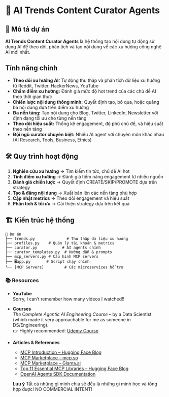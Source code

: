# 🤖 AI Trends Content Curator Agents

## 📝 Mô tả dự án

**AI Trends Content Curator Agents** là hệ thống tạo nội dung tự động sử dụng AI để theo dõi, phân tích và tạo nội dung về các xu hướng công nghệ AI mới nhất. 

## Tính năng chính

- **Theo dõi xu hướng AI:** Tự động thu thập và phân tích dữ liệu xu hướng từ Reddit, Twitter, HackerNews, YouTube
- **Chấm điểm xu hướng:** Đánh giá mức độ hot trend của các chủ đề AI theo thời gian thực
- **Chiến lược nội dung thông minh:** Quyết định tạo, bỏ qua, hoặc quảng bá nội dung dựa trên điểm xu hướng
- **Đa nền tảng:** Tạo nội dung cho Blog, Twitter, LinkedIn, Newsletter với định dạng tối ưu cho từng nền tảng
- **Theo dõi hiệu suất:** Thống kê engagement, độ phủ chủ đề, và hiệu suất theo nền tảng
- **Đội ngũ curator chuyên biệt:** Nhiều AI agent với chuyên môn khác nhau (AI Research, Tools, Business, Ethics)

## 🛠️ Quy trình hoạt động

1. **Nghiên cứu xu hướng** → Tìm kiếm tin tức, chủ đề AI hot
2. **Tính điểm xu hướng** → Đánh giá tiềm năng engagement từ nhiều nguồn
3. **Đánh giá chiến lược** → Quyết định CREATE/SKIP/PROMOTE dựa trên strategy
4. **Tạo & đăng nội dung** → Xuất bản lên các nền tảng phù hợp
5. **Cập nhật metrics** → Theo dõi engagement và hiệu suất
6. **Phân tích & tối ưu** → Cải thiện strategy dựa trên kết quả

## 🏗️ Kiến trúc hệ thống

```
📁 Dự án
├── trends.py              # Thu thập dữ liệu xu hướng
├── profiles.py    # Quản lý tài khoản & metrics
├── curator.py           # AI agents chính
├── curator_templates.py  # Hướng dẫn & prompts
├── mcp_servers.py # Cấu hình MCP servers
├── 🖥app.py       # Script chạy chính
└── [MCP Servers]         # Các microservices hỗ trợ
```
### 📚 Resources

- **YouTube**  
  Sorry, I can’t remember how many videos I watched!!

- **Courses**  
  *The Complete Agentic AI Engineering Course* – by a Data Scientist (which made it very approachable for me as someone in DS/Engineering).  
  👉 Highly recommended: [Udemy Course](https://www.udemy.com/course/the-complete-agentic-ai-engineering-course/?couponCode=KEEPLEARNING)

- **Articles & References**
  - [MCP Introduction – Hugging Face Blog](https://huggingface.co/blog/Kseniase/mcp)
  - [MCP Marketplace – mcp.so](https://mcp.so)
  - [MCP Marketplace – Glama.ai](https://glama.ai/mcp)
  - [Top 11 Essential MCP Libraries – Hugging Face Blog](https://huggingface.co/blog/LLMhacker/top-11-essential-mcp-libraries)
  - [OpenAI Agents SDK Documentation](https://openai.github.io/openai-agents-python/)

  **Lưu ý** Tất cả những gì mình chia sẽ đều là những gì mình học và tổng hợp được! NO COMMERCIAL INTENT!
